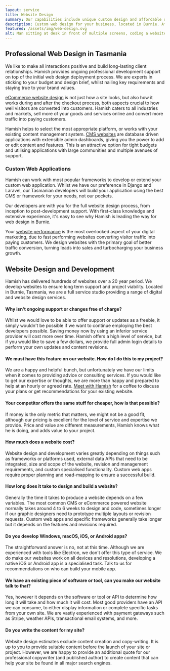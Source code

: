 ```yaml
---
layout: service
title: Website Design
summary: Our capabilities include unique custom design and affordable development to ensure a website that suits your needs. From optimising website performance, to strategic planning and consultation, Hamish ensures your website success.
description: Custom web design for your business, located in Burnie. Affordable website design, servicing the North West Coast and Tasmania. Get your website design started.
featured: /assets/img/web-design.svg
alt: Man sitting at desk in front of multiple screens, coding a website
---
```


## Professional Web Design in Tasmania

We like to make all interactions positive and build long-lasting client relationships. Hamish provides ongoing professional development support on top of the initial web design deployment process. We are experts in sticking to your budget and design brief, whilst nailing key requirements and staying true to your brand values.

[eCommerce website design](/services/ecommerce/) is not just how a site looks, but also how it works during and after the checkout process, both aspects crucial to how well visitors are converted into customers. Hamish caters to all industries and markets, sell more of your goods and services online and convert more traffic into paying customers.

Hamish helps to select the most appropriate platform, or works with your existing content management system. [CMS websites](/services/content-management-systems/) are database driven applications with extensible admin dashboards, giving you the power to add or edit content and features. This is an attractive option for tight budgets and utilising applications with large communities and multiple avenues of support.

### Custom Web Applications

Hamish can work with most popular frameworks to develop or extend your custom web application. Whilst we have our preference in Django and Laravel, our Tasmanian developers will build your application using the best CMS or framework for your needs, not our pockets.

Our developers are with you for the full website design process, from inception to post-development support. With first-class knowledge and extensive experience, it's easy to see why Hamish is leading the way for web design in Burnie.

Your [website performance](/services/performance-optimisation/) is the most overlooked aspect of your digital marketing, due to fast performing websites converting visitor traffic into paying customers. We design websites with the primary goal of better traffic conversion, turning leads into sales and turbocharging your business growth.

## Website Design and Development
Hamish has delivered hundreds of websites over a 20 year period. We develop websites to ensure long term support and project viability. Located in Burnie, Tasmania, we are a full service studio providing a range of digital and website design services.

#### Why isn't ongoing support or changes free of charge?
Whilst we would love to be able to offer support or updates as a freebie, it simply wouldn't be possible if we want to continue employing the best developers possible. Saving money now by using an inferior service provider will cost more over time. Hamish offers a high level of service, but if you would like to save a few dollars, we provide full admin login details to perform your own updates and content revisions.

#### We must have this feature on our website. How do I do this to my project?
We are a happy and helpful bunch, but unfortunately we have our limits when it comes to providing advice or consulting services. If you would like to get our expertise or thoughts, we are more than happy and prepared to help at an hourly or agreed rate. [Meet with Hamish](/contact/) for a coffee to discuss your plans or get recommendations for your existing website.

#### Your competitor offers the same stuff for cheaper, how is that possible?
If money is the only metric that matters, we might not be a good fit, although our pricing is excellent for the level of service and expertise we provide. Price and value are different measurements, Hamish knows what he is doing, and adds value to your project.

#### How much does a website cost?
Website design and development varies greatly depending on things such as frameworks or platforms used, external data APIs that need to be integrated, size and scope of the website, revision and management requirements, and custom specialised functionality. Custom web apps require proper planning and road-mapping to ensure a successful build.

#### How long does it take to design and build a website?
Generally the time it takes to produce a website depends on a few variables. The most common CMS or eCommerce powered website normally takes around 4 to 6 weeks to design and code, sometimes longer if our graphic designers need to prototype multiple layouts or revision requests. Custom web apps and specific frameworks generally take longer but it depends on the features and revisions required.

#### Do you develop Windows, macOS, iOS, or Android apps?
The straightforward answer is no, not at this time. Although we are experienced with tools like Electron, we don't offer this type of service. We do make our websites work on all devices and resolutions, developing a native iOS or Android app is a specialised task. Talk to us for recommendations on who can build your mobile app.

#### We have an existing piece of software or tool, can you make our website talk to that?
Yes, however it depends on the software or tool or API to determine how long it will take and how much it will cost. Most good providers have an API we can consume, to either display information or complete specific tasks from your own site. We are vastly experienced with payment gateways such as Stripe, weather APIs, transactional email systems, and more.

#### Do you write the content for my site?
Website design estimates exclude content creation and copy-writing. It is up to you to provide suitable content before the launch of your site or project. However, we are happy to provide an additional quote for our professional copywriter (and published author) to create content that can help your site be found in all major search engines.